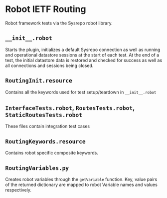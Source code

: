 # Robot IETF Routing
Robot framework tests via the Sysrepo robot library.

## `__init__.robot`
Starts the plugin, initializes a default Sysrepo connection as well as running and operational datastore sessions at the start of each test.
At the end of a test, the initial datastore data is restored and checked for success as well as all connections and sessions being closed. 

## `RoutingInit.resource`
Contains all the keywords used for test setup/teardown in `__init__.robot`

## `InterfaceTests.robot`, `RoutesTests.robot`, `StaticRoutesTests.robot`
These files contain integration test cases

## `RoutingKeywords.resource`
Contains robot specific composite keywords.

## `RoutingVariables.py`
Creates robot variables through the `getVariable` function.
Key, value pairs of the returned dictionary are mapped to robot Variable names and values respectively.
